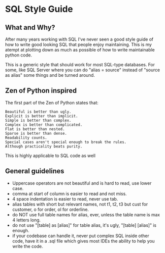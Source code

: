 # SQL Style Guide

## What and Why?
After many years working with SQL I've never seen a good style guide of how to write good looking SQL that people enjoy maintaining.
This is my atempt at plotting down as much as possible of how to write maintainable python code.

This is a generic style that should work for most SQL-type databases.
For some, like SQL Server where you can do "alias = source" instead of "source as alias" some things and be turned around.

## Zen of Python inspired
The first part of the Zen of Python states that:
```
Beautiful is better than ugly.
Explicit is better than implicit.
Simple is better than complex.
Complex is better than complicated.
Flat is better than nested.
Sparse is better than dense.
Readability counts.
Special cases aren't special enough to break the rules.
Although practicality beats purity.
```
This is highly applicable to SQL code as well

## General guidelines

* Uppercase operators are not beautiful and is hard to read, use lower case.
* comma at start of column is easier to read and not miss.
* 4 space indentation is easier to read, never use tab.
* alias tables with short but relevant names, not t1, t2, t3 but cust for customer, o for order, ol for orderline.
* do NOT use full table names for alias, ever, unless the table name is max 4 letters long.
* do not use "[table] as [alias]" for table alias, it's ugly, "[table] [alias]" is enough.
* if your codebase can handle it, never put complex SQL inside other code, have it in a .sql file which gives most IDEs the ability to help you write the code.


